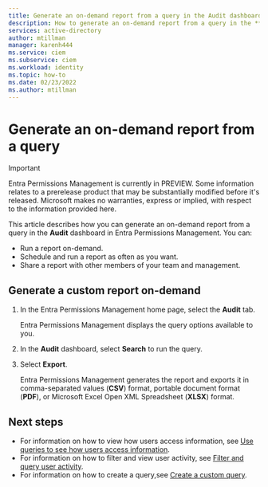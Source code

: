 ```yaml
---
title: Generate an on-demand report from a query in the Audit dashboard in Entra Permissions Management
description: How to generate an on-demand report from a query in the **Audit** dashboard in Entra Permissions Management.
services: active-directory
author: mtillman
manager: karenh444
ms.service: ciem
ms.subservice: ciem
ms.workload: identity
ms.topic: how-to
ms.date: 02/23/2022
ms.author: mtillman
---
```


# Generate an on-demand report from a query

> [!IMPORTANT]
> Entra Permissions Management is currently in PREVIEW.
> Some information relates to a prerelease product that may be substantially modified before it's released. Microsoft makes no warranties, express or implied, with respect to the information provided here.

This article describes how you can generate an on-demand report from a query in the **Audit** dashboard in Entra Permissions Management. You can:

- Run a report on-demand.
- Schedule and run a report as often as you want.
- Share a report with other members of your team and management.

## Generate a custom report on-demand

1. In the Entra Permissions Management home page, select the **Audit** tab.

    Entra Permissions Management displays the query options available to you.
1. In the **Audit** dashboard, select **Search** to run the query.
1. Select **Export**.

    Entra Permissions Management generates the report and exports it in comma-separated values (**CSV**) format, portable document format (**PDF**), or Microsoft Excel Open XML Spreadsheet (**XLSX**) format.

<!---
## Create a schedule to automatically generate and share a report

1. In the **Audit** tab, load the query you want to use to generate your report.
2. Select **Settings** (the gear icon).
3. In **Repeat on**, select on which days of the week you want the report to run.
4. In **Date**, select the date when you want the query to run.
5. In **hh mm** (time), select the time when you want the query to run.
6. In **Request file format**, select the file format you want for your report.
7. In **Share report with people**, enter email addresses for people to whom you want to send the report.
8. Select **Schedule**.

    Entra Permissions Management generates the report as set in Steps 3 to 6, and emails it to the recipients you specified in Step 7.


## Delete the schedule for a report

1. In the **Audit** tab, load the query whose report schedule you want to delete.
2. Select the ellipses menu **(…)** on the far right, and then select **Delete schedule**.

    Entra Permissions Management deletes the schedule for running the query. The query itself isn't deleted.
--->


## Next steps

- For information on how to view how users access information, see [Use queries to see how users access information](ui-audit-trail.md).
- For information on how to filter and view user activity, see [Filter and query user activity](product-audit-trail.md).
- For information on how to create a query,see [Create a custom query](how-to-create-custom-queries.md).
